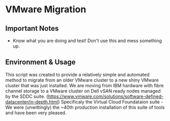 # VMware Migration

## Important Notes
- Know what you are doing and test! Don't use this and mess something up. 

## Environment & Usage
This script was created to provide a relatively simple and automated method to migrate from an older VMware cluster to a new shiny VMware cluster that was just installed. We are moving from IBM hardware with fibre channel storage to a VMware cluster on Dell vSAN ready nodes managed by the SDDC suite. (https://www.vmware.com/solutions/software-defined-datacenter/in-depth.html) Specificaly the Virtual Cloud Foundataion suite - We were (unwittingly) the ~40th production installation of this suite of tools and have been very pleased. 
